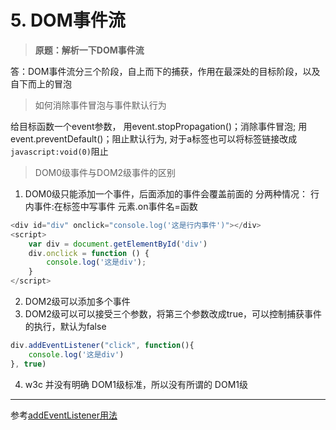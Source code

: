 # 5. DOM事件流
>**原题：解析一下DOM事件流**

答：DOM事件流分三个阶段，自上而下的捕获，作用在最深处的目标阶段，以及自下而上的冒泡

>如何消除事件冒泡与事件默认行为

给目标函数一个event参数，
用event.stopPropagation()；消除事件冒泡;
用event.preventDefault()；阻止默认行为, 对于a标签也可以将标签链接改成`javascript:void(0)`阻止

>DOM0级事件与DOM2级事件的区别

1. DOM0级只能添加一个事件，后面添加的事件会覆盖前面的
分两种情况：
行内事件:在标签中写事件
元素.on事件名=函数
```js
<div id="div" onclick="console.log('这是行内事件')"></div>
<script>
    var div = document.getElementById('div')
    div.onclick = function () {
        console.log('这是div');
    }
</script>
```
2. DOM2级可以添加多个事件
3. DOM2级可以可以接受三个参数，将第三个参数改成true，可以控制捕获事件的执行，默认为false
```js
div.addEventListener("click", function(){
    console.log('这是div')
}, true)
```
4. w3c 并没有明确 DOM1级标准，所以没有所谓的 DOM1级
-----
参考[addEventListener用法](https://blog.csdn.net/juelingfeng/article/details/45564023)